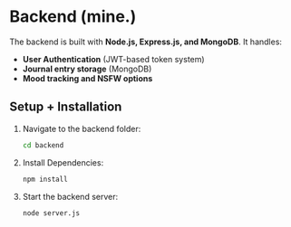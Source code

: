 # Backend (mine.)

The backend is built with **Node.js, Express.js, and MongoDB**. It handles:
- **User Authentication** (JWT-based token system)
- **Journal entry storage** (MongoDB)
- **Mood tracking and NSFW options**

## Setup + Installation
1. Navigate to the backend folder:
   ```sh
   cd backend

2. Install Dependencies:
   ```sh
   npm install

3. Start the backend server:
   ```sh
   node server.js